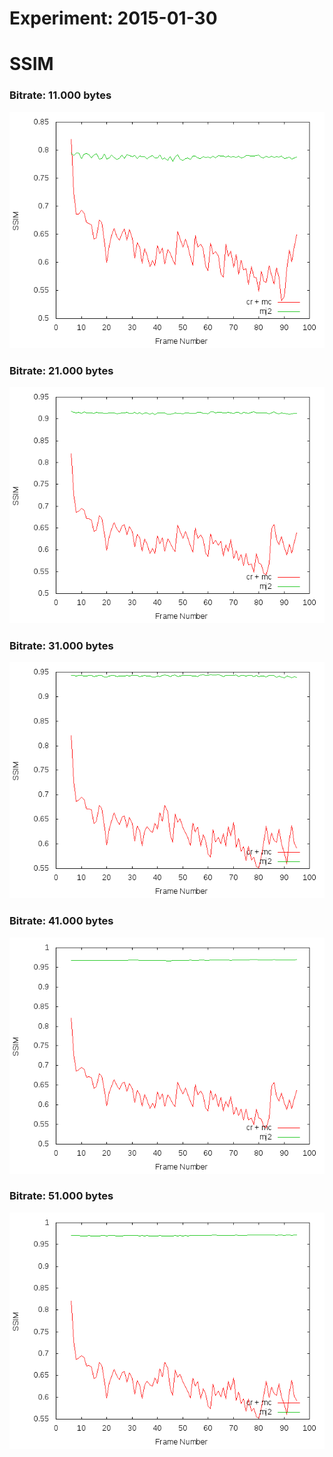 Experiment: 2015-01-30
======================

SSIM
====

### Bitrate: 11.000 bytes

![](../assets/ssim_11000.png)

### Bitrate: 21.000 bytes

![](../assets/ssim_21000.png)

### Bitrate: 31.000 bytes

![](../assets/ssim_31000.png)

### Bitrate: 41.000 bytes

![](../assets/ssim_41000.png)

### Bitrate: 51.000 bytes

![](../assets/ssim_51000.png)